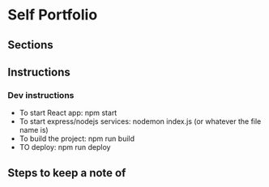 # Self Portfolio

## Sections

## Instructions

### Dev instructions

- To start React app: npm start
- To start express/nodejs services: nodemon index.js (or whatever the file name is)
- To build the project: npm run build
- TO deploy: npm run deploy

## Steps to keep a note of






